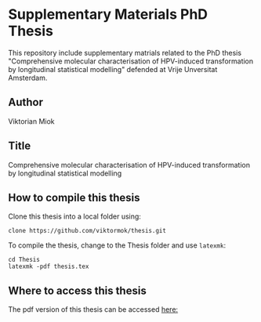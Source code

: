 # Supplementary Materials PhD Thesis
This repository include supplementary matrials related to the PhD thesis "Comprehensive molecular characterisation of HPV-induced transformation by longitudinal statistical modelling" defended at Vrije Unversitat Amsterdam.

## Author
Viktorian Miok

## Title
Comprehensive molecular characterisation of HPV-induced transformation by longitudinal statistical modelling

## How to compile this thesis

Clone this thesis into a local folder using:

```{bash}
clone https://github.com/viktormok/thesis.git
```

To compile the thesis, change to the Thesis folder and use `latexmk`:

```{bash}
cd Thesis
latexmk -pdf thesis.tex
```

## Where to access this thesis

The pdf version of this thesis can be accessed [here:](https://research.vu.nl/en/publications/comprehensive-molecular-characterisation-of-hpv-induced-transform)
